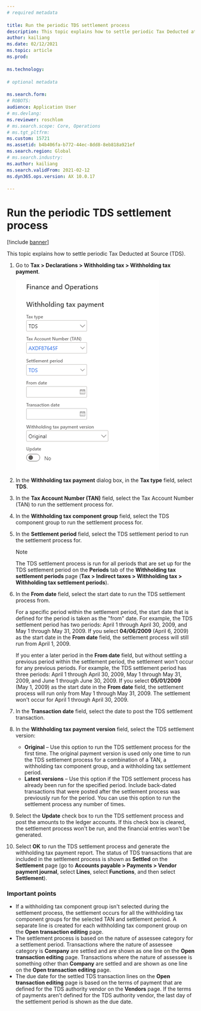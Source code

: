 ```yaml
---
# required metadata

title: Run the periodic TDS settlement process
description: This topic explains how to settle periodic Tax Deducted at Source (TDS).
author: kailiang
ms.date: 02/12/2021
ms.topic: article
ms.prod: 

ms.technology: 

# optional metadata

ms.search.form: 
# ROBOTS: 
audience: Application User
# ms.devlang: 
ms.reviewer: roschlom
# ms.search.scope: Core, Operations
# ms.tgt_pltfrm: 
ms.custom: 15721
ms.assetid: b4b406fa-b772-44ec-8dd8-8eb818a921ef
ms.search.region: Global
# ms.search.industry: 
ms.author: kailiang
ms.search.validFrom: 2021-02-12
ms.dyn365.ops.version: AX 10.0.17

---
```


# Run the periodic TDS settlement process

[!include [banner](../includes/banner.md)]

This topic explains how to settle periodic Tax Deducted at Source (TDS).

1. Go to **Tax \> Declarations \> Withholding tax \> Withholding tax payment**.

    [![Withholding tax payment dialog box.](./media/apac-ind-TDS-47.png)](./media/apac-ind-TDS-47.png)

2. In the **Withholding tax payment** dialog box, in the **Tax type** field, select **TDS**.
3. In the **Tax Account Number (TAN)** field, select the Tax Account Number (TAN) to run the settlement process for.
4. In the **Withholding tax component group** field, select the TDS component group to run the settlement process for.
5. In the **Settlement period** field, select the TDS settlement period to run the settlement process for.

    > [!NOTE]
    > The TDS settlement process is run for all periods that are set up for the TDS settlement period on the **Periods** tab of the **Withholding tax settlement periods** page (**Tax \> Indirect taxes \> Withholding tax \> Withholding tax settlement periods**).

6. In the **From date** field, select the start date to run the TDS settlement process from.

    For a specific period within the settlement period, the start date that is defined for the period is taken as the "from" date. For example, the TDS settlement period has two periods: April 1 through April 30, 2009, and May 1 through May 31, 2009. If you select **04/06/2009** (April 6, 2009) as the start date in the **From date** field, the settlement process will still run from April 1, 2009.

    If you enter a later period in the **From date** field, but without settling a previous period within the settlement period, the settlement won't occur for any previous periods. For example, the TDS settlement period has three periods: April 1 through April 30, 2009, May 1 through May 31, 2009, and June 1 through June 30, 2009. If you select **05/01/2009** (May 1, 2009) as the start date in the **From date** field, the settlement process will run only from May 1 through May 31, 2009. The settlement won't occur for April 1 through April 30, 2009.

7. In the **Transaction date** field, select the date to post the TDS settlement transaction.
8. In the **Withholding tax payment version** field, select the TDS settlement version:

     - **Original** – Use this option to run the TDS settlement process for the first time. The original payment version is used only one time to run the TDS settlement process for a combination of a TAN, a withholding tax component group, and a withholding tax settlement period.
    - **Latest versions** – Use this option if the TDS settlement process has already been run for the specified period. Include back-dated transactions that were posted after the settlement process was previously run for the period. You can use this option to run the settlement process any number of times.

9. Select the **Update** check box to run the TDS settlement process and post the amounts to the ledger accounts. If this check box is cleared, the settlement process won't be run, and the financial entries won't be generated.
10. Select **OK** to run the TDS settlement process and generate the withholding tax payment report. The status of TDS transactions that are included in the settlement process is shown as **Settled** on the **Settlement** page (go to **Accounts payable \> Payments \> Vendor payment journal**, select **Lines**, select **Functions**, and then select **Settlement**).

### Important points

- If a withholding tax component group isn't selected during the settlement process, the settlement occurs for all the withholding tax component groups for the selected TAN and settlement period. A separate line is created for each withholding tax component group on the **Open transaction editing** page.
- The settlement process is based on the nature of assessee category for a settlement period. Transactions where the nature of assessee category is **Company** are settled and are shown as one line on the **Open transaction editing** page. Transactions where the nature of assessee is something other than **Company** are settled and are shown as one line on the **Open transaction editing** page.
- The due date for the settled TDS transaction lines on the **Open transaction editing** page is based on the terms of payment that are defined for the TDS authority vendor on the **Vendors** page. If the terms of payments aren't defined for the TDS authority vendor, the last day of the settlement period is shown as the due date.
